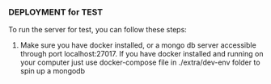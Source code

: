 ### DEPLOYMENT for TEST
To run the server for test, you can follow these steps:
1. Make sure you have docker installed, or a mongo db server accessible through
port localhost:27017. If you have docker installed and running on your computer
just use docker-compose file in ./extra/dev-env folder to spin up a mongodb
